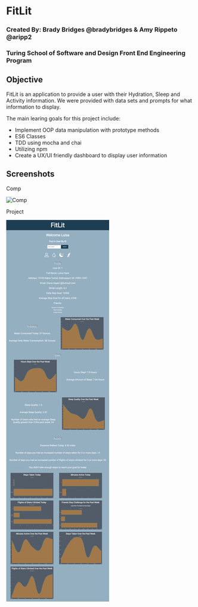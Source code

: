 # FitLit 

### Created By: Brady Bridges @bradybridges & Amy Rippeto @aripp2

### Turing School of Software and Design Front End Engineering Program

## Objective 

FitLit is an application to provide a user with their Hydration, Sleep and Activity information. We were provided with data sets and prompts for what information to display. 

The main learing goals for this project include:

- Implement OOP data manipulation with prototype methods 
- ES6 Classes
- TDD using mocha and chai
- Utilizing npm 
- Create a UX/UI friendly dashboard to display user information

## Screenshots

Comp

![Comp](../images/comp.png)

Project

![Project](https://github.com/bradybridges/fit-lit/blob/readme/images/screencapture.png)

